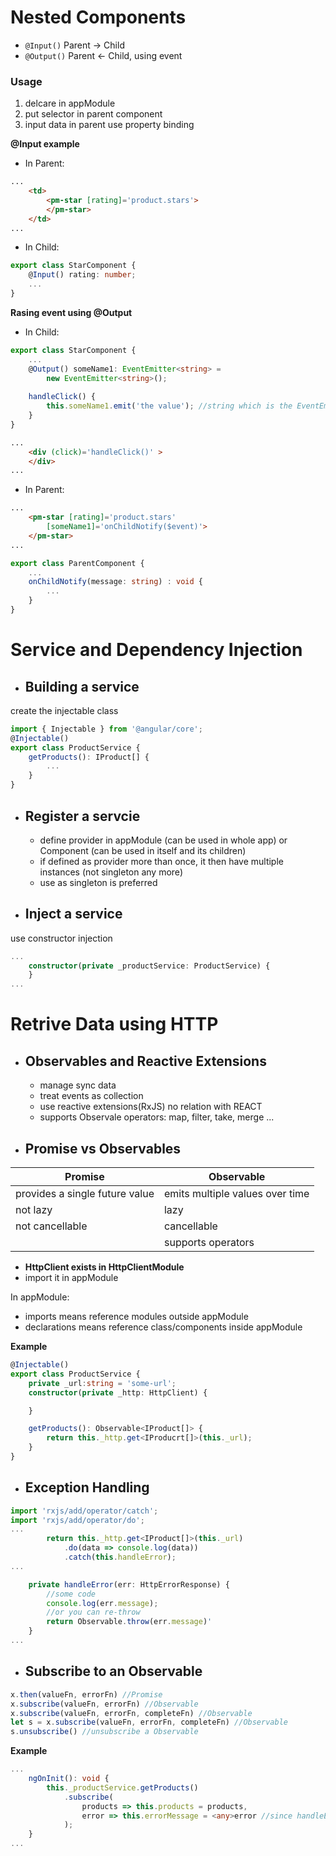 # Nested Components
* `@Input()` Parent -> Child
* `@Output()` Parent <- Child, using event

### **Usage**
1. delcare in appModule
2. put selector in parent component
3. input data in parent use property binding

**@Input example**
* In Parent:
```HTML
...
    <td>
        <pm-star [rating]='product.stars'>
        </pm-star>
    </td>
...
```
* In Child:
```typescript
export class StarComponent {
    @Input() rating: number;
    ...
}
```

**Rasing event using @Output**
* In Child:
```typescript
export class StarComponent {
    ...
    @Output() someName1: EventEmitter<string> = 
        new EventEmitter<string>();
    
    handleClick() {
        this.someName1.emit('the value'); //string which is the EventEmitter<_>
    }
}
```
```html
...
    <div (click)='handleClick()' >
    </div>
...
```

* In Parent:
```html
...
    <pm-star [rating]='product.stars' 
        [someName1]='onChildNotify($event)'>
    </pm-star>
...
```
```typescript
export class ParentComponent {
    ...
    onChildNotify(message: string) : void {
        ...
    }
}
```

# Service and Dependency Injection
* ## Building a service
create the injectable class
```typescript
import { Injectable } from '@angular/core';
@Injectable()
export class ProductService {
    getProducts(): IProduct[] {
        ...
    }
}
```

* ## Register a servcie
    * define provider in appModule (can be used in whole app) or Component (can be used in itself and its children)
    * if defined as provider more than once, it then have multiple instances (not singleton any more)
    * use as singleton is preferred

* ## Inject a service
use constructor injection
```typescript
...
    constructor(private _productService: ProductService) {
    }
...
```

# Retrive Data using HTTP

* ## Observables and Reactive Extensions
    * manage sync data
    * treat events as collection
    * use reactive extensions(RxJS) no relation with REACT
    * supports Observale operators: map, filter, take, merge ...

* ## Promise vs Observables

| Promise | Observable |
| --- | --- |
| provides a single future value | emits multiple values over time |
| not lazy | lazy |
| not cancellable | cancellable |
| | supports operators |

* **HttpClient exists in HttpClientModule**
* import it in appModule

In appModule:
* imports means reference modules outside appModule
* declarations means reference class/components inside appModule

**Example**
```typescript
@Injectable()
export class ProductService {
    private _url:string = 'some-url';
    constructor(private _http: HttpClient) {

    }

    getProducts(): Observable<IProduct[]> {
        return this._http.get<IProducrt[]>(this._url);
    }
}
```

* ## Exception Handling
```typescript
import 'rxjs/add/operator/catch';
import 'rxjs/add/operator/do';
...
        return this._http.get<IProduct[]>(this._url)
            .do(data => console.log(data))
            .catch(this.handleError);
...

    private handleError(err: HttpErrorResponse) {
        //some code
        console.log(err.message);
        //or you can re-throw
        return Observable.throw(err.message)'
    }
...
```

* ## Subscribe to an Observable
```typescript
x.then(valueFn, errorFn) //Promise
x.subscribe(valueFn, errorFn) //Observable
x.subscribe(valueFn, errorFn, completeFn) //Observable
let s = x.subscribe(valueFn, errorFn, completeFn) //Observable
s.unsubscribe() //unsubscribe a Observable
```
**Example**
```typescript
...
    ngOnInit(): void {
        this._productService.getProducts()
            .subscribe(
                products => this.products = products,
                error => this.errorMessage = <any>error //since handleError do re-throw;
            );
    }
...
```

